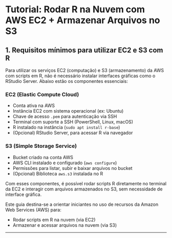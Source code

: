 # Tutorial: Rodar R na Nuvem com AWS EC2 + Armazenar Arquivos no S3
## 1. Requisitos mínimos para utilizar EC2 e S3 com R

Para utilizar os serviços EC2 (computação) e S3 (armazenamento) da AWS com scripts em R, não é necessário instalar interfaces gráficas como o RStudio Server. Abaixo estão os componentes essenciais:

### EC2 (Elastic Compute Cloud)
- Conta ativa na AWS
- Instância EC2 com sistema operacional (ex: Ubuntu)
- Chave de acesso `.pem` para autenticação via SSH
- Terminal com suporte a SSH (PowerShell, Linux, macOS)
- R instalado na instância (`sudo apt install r-base`)
- (Opcional) RStudio Server, para acessar R via navegador

### S3 (Simple Storage Service)
- Bucket criado na conta AWS
- AWS CLI instalado e configurado (`aws configure`)
- Permissões para listar, subir e baixar arquivos no bucket
- (Opcional) Biblioteca `aws.s3` instalada no R

Com esses componentes, é possível rodar scripts R diretamente no terminal da EC2 e interagir com arquivos armazenados no S3, sem necessidade de interface gráfica.

Este guia destina-se a orientar iniciantes no uso de recursos da Amazon Web Services (AWS) para:

- Rodar scripts em R na nuvem (via EC2)
- Armazenar e acessar arquivos na nuvem (via S3)

---
